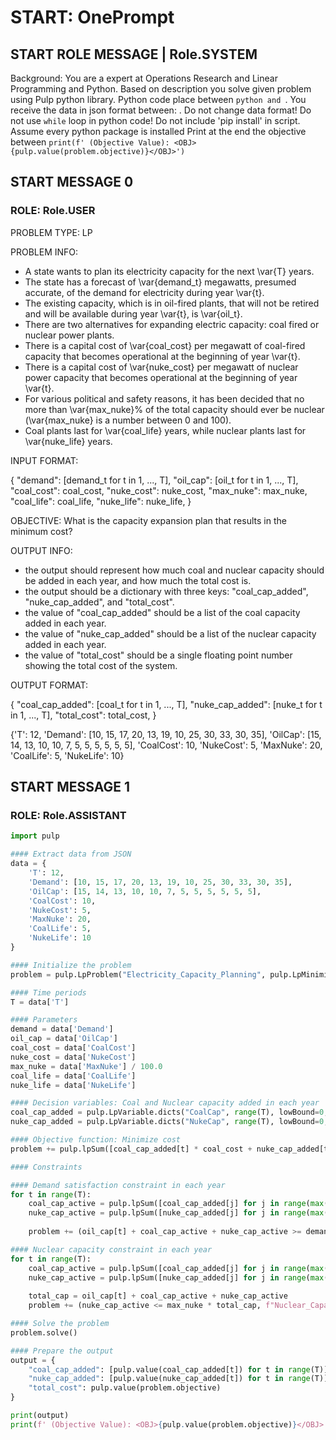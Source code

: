 # START: OnePrompt 
## START ROLE MESSAGE | Role.SYSTEM 
Background: You are a expert at Operations Research and Linear Programming and Python. Based on description you solve given problem using Pulp python library. Python code place between ```python and ```. You receive the data in json format between: <DATA></DATA>. Do not change data format! Do not use `while` loop in python code! Do not include 'pip install' in script. Assume every python package is installed Print at the end the objective between <OBJ></OBJ> `print(f' (Objective Value): <OBJ>{pulp.value(problem.objective)}</OBJ>')`  
## START MESSAGE 0 
### ROLE: Role.USER
<DESCRIPTION>
PROBLEM TYPE: LP

PROBLEM INFO: 

- A state wants to plan its electricity capacity for the next \var{T} years. 
- The state has a forecast of \var{demand_t} megawatts, presumed accurate, of the demand for electricity during year \var{t}.
- The existing capacity, which is in oil-fired plants, that will not be retired and will be available during year \var{t}, is \var{oil_t}.
- There are two alternatives for expanding electric capacity: coal­ fired or nuclear power plants.
- There is a capital cost of \var{coal_cost} per megawatt of coal-fired capacity that becomes operational at the beginning of year \var{t}.
- There is a capital cost of \var{nuke_cost} per megawatt of nuclear power capacity that becomes operational at the beginning of year \var{t}.
- For various political and safety reasons, it has been decided that no more than \var{max_nuke}% of the total capacity should ever be nuclear (\var{max_nuke} is a number between 0 and 100).
- Coal plants last for \var{coal_life} years, while nuclear plants last for \var{nuke_life} years.

INPUT FORMAT: 

{
    "demand": [demand_t for t in 1, ..., T],
    "oil_cap": [oil_t for t in 1, ..., T],
    "coal_cost": coal_cost,
    "nuke_cost": nuke_cost,
    "max_nuke": max_nuke,
    "coal_life": coal_life,
    "nuke_life": nuke_life,
}


OBJECTIVE: What is the capacity expansion plan that results in the minimum cost?


OUTPUT INFO:

- the output should represent how much coal and nuclear capacity should be added in each year, and how much the total cost is.
- the output should be a dictionary with three keys: "coal_cap_added", "nuke_cap_added", and "total_cost".
- the value of "coal_cap_added" should be a list of the coal capacity added in each year.
- the value of "nuke_cap_added" should be a list of the nuclear capacity added in each year.
- the value of "total_cost" should be a single floating point number showing the total cost of the system.


OUTPUT FORMAT:

{
    "coal_cap_added": [coal_t for t in 1, ..., T],
    "nuke_cap_added": [nuke_t for t in 1, ..., T],
    "total_cost": total_cost,
}


</DESCRIPTION>
<DATA>
{'T': 12, 'Demand': [10, 15, 17, 20, 13, 19, 10, 25, 30, 33, 30, 35], 'OilCap': [15, 14, 13, 10, 10, 7, 5, 5, 5, 5, 5, 5], 'CoalCost': 10, 'NukeCost': 5, 'MaxNuke': 20, 'CoalLife': 5, 'NukeLife': 10}</DATA>


## START MESSAGE 1 
### ROLE: Role.ASSISTANT
```python
import pulp

#### Extract data from JSON
data = {
    'T': 12, 
    'Demand': [10, 15, 17, 20, 13, 19, 10, 25, 30, 33, 30, 35], 
    'OilCap': [15, 14, 13, 10, 10, 7, 5, 5, 5, 5, 5, 5], 
    'CoalCost': 10, 
    'NukeCost': 5, 
    'MaxNuke': 20, 
    'CoalLife': 5, 
    'NukeLife': 10
}

#### Initialize the problem
problem = pulp.LpProblem("Electricity_Capacity_Planning", pulp.LpMinimize)

#### Time periods
T = data['T']

#### Parameters
demand = data['Demand']
oil_cap = data['OilCap']
coal_cost = data['CoalCost']
nuke_cost = data['NukeCost']
max_nuke = data['MaxNuke'] / 100.0
coal_life = data['CoalLife']
nuke_life = data['NukeLife']

#### Decision variables: Coal and Nuclear capacity added in each year
coal_cap_added = pulp.LpVariable.dicts("CoalCap", range(T), lowBound=0, cat='Continuous')
nuke_cap_added = pulp.LpVariable.dicts("NukeCap", range(T), lowBound=0, cat='Continuous')

#### Objective function: Minimize cost
problem += pulp.lpSum([coal_cap_added[t] * coal_cost + nuke_cap_added[t] * nuke_cost for t in range(T)])

#### Constraints

#### Demand satisfaction constraint in each year
for t in range(T):
    coal_cap_active = pulp.lpSum([coal_cap_added[j] for j in range(max(0, t-coal_life+1), t+1)])
    nuke_cap_active = pulp.lpSum([nuke_cap_added[j] for j in range(max(0, t-nuke_life+1), t+1)])
    
    problem += (oil_cap[t] + coal_cap_active + nuke_cap_active >= demand[t], f"Demand_Constraint_Year_{t}")

#### Nuclear capacity constraint in each year
for t in range(T):
    coal_cap_active = pulp.lpSum([coal_cap_added[j] for j in range(max(0, t-coal_life+1), t+1)])
    nuke_cap_active = pulp.lpSum([nuke_cap_added[j] for j in range(max(0, t-nuke_life+1), t+1)])
    
    total_cap = oil_cap[t] + coal_cap_active + nuke_cap_active
    problem += (nuke_cap_active <= max_nuke * total_cap, f"Nuclear_Capacity_Constraint_Year_{t}")

#### Solve the problem
problem.solve()

#### Prepare the output
output = {
    "coal_cap_added": [pulp.value(coal_cap_added[t]) for t in range(T)],
    "nuke_cap_added": [pulp.value(nuke_cap_added[t]) for t in range(T)],
    "total_cost": pulp.value(problem.objective)
}

print(output)
print(f' (Objective Value): <OBJ>{pulp.value(problem.objective)}</OBJ>')
```

